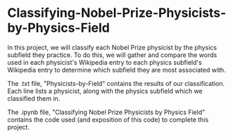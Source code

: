 # Classifying-Nobel-Prize-Physicists-by-Physics-Field
In this project, we will classify each Nobel Prize physicist by the physics subfield they practice.  To do this, we will gather and compare the words used in each physicist's Wikipedia entry to each physics subfield's Wikipedia entry to determine which subfield they are most associated with.

The .txt file, "Physicists-by-Field" contains the results of our classification. Each line lists a physicist, along with the physics subfield which we classified them in.

The .ipynb file, "Classifying Nobel Prize Physicists by Physics Field" contains the code used (and exposition of this code) to complete this project.
